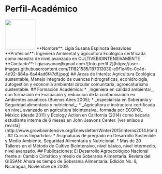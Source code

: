 # Perfil-Académico
<img src="https://user-images.githubusercontent.com/111821585/187286949-812ff0a5-a2a0-451d-86b7-251b23b4c142.jpg" width="100" height="100"/>
**Nombre**: Ligia Susana Espinoza Benavides  
**Profesión**: Ingeniera Ambiental y agricultora Ecológica  certificada como maestra de nivel avanzado en CULTIVEBIOINTENSIVAMENTE  
**Contacto**: ligiasusanae@gmail.com
![foto perfil 2](https://user-images.githubusercontent.com/111821585/187013030-e9f1e49c-0c4d-4d92-884a-6a44ad6f47df.jpeg)
## Areas de Interés: 
Agricultura Ecológica sustentable, Manejo integrado de cuencas hidrograficas, ecohidrología, autogestión y economía ambiental circular comunitaria, agroecoturismo sustentable.
## Formación Académica:
* _Ingeniera en calidad ambiental_, con formación en Evaluación y reducción de la contaminación en Ambientes acuáticos (Buenos Aires 2005); * _especialista en Soberanía y Seguridad alimentaria y nutricional_; * _Agricultora e instructora certificada en niveL avanzado en agricultura biointensiva_ formada por ECOPOL México (desde 2011) y Ecology Action en California (2014) como becaria estudiante interna de 6 meses en John Jeavons Center.  [ver enlace a revista](http://www.growbiointensive.org/Enewsletter/Winter2015/Interns2014.html). 
## Cursos Impartidos: 
* Asignaturas de pregrado en Desarrollo Sostenible y Medio Ambiente, Seguridad Alimentaria y Nutricional. 
* Mas de 20 Talleres en el Método de Cultivo Biointensivo, nivel básico, nivel intermedio, nivel avanzado.
## Publicaciones: 
El Desarrollo Agroecológico Nacional frente al Cambio Climático y medio  de Soberanía Alimentaria.  Revista del GISSAN: Ahora es tiempo de Soberanía Alimentaria. Edición No. 6, Nicaragua, Noviembre de 2009.
